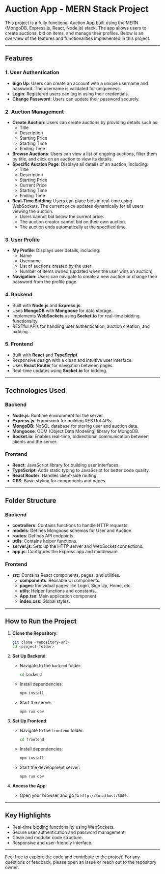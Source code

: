 # Auction App - MERN Stack Project

This project is a fully functional Auction App built using the MERN (MongoDB, Express.js, React, Node.js) stack. The app allows users to create auctions, bid on items, and manage their profiles. Below is an overview of the features and functionalities implemented in this project.

---

## Features

### 1. **User Authentication**
   - **Sign Up**: Users can create an account with a unique username and password. The username is validated for uniqueness.
   - **Login**: Registered users can log in using their credentials.
   - **Change Password**: Users can update their password securely.

### 2. **Auction Management**
   - **Create Auction**: Users can create auctions by providing details such as:
     - Title
     - Description
     - Starting Price
     - Starting Time
     - Ending Time
   - **Browse Auctions**: Users can view a list of ongoing auctions, filter them by title, and click on an auction to view its details.
   - **Specific Auction Page**: Displays all details of an auction, including:
     - Title
     - Description
     - Starting Price
     - Current Price
     - Starting Time
     - Ending Time
   - **Real-Time Bidding**: Users can place bids in real-time using WebSockets. The current price updates dynamically for all users viewing the auction.
     - Users cannot bid below the current price.
     - The auction creator cannot bid on their own auction.
     - The auction ends automatically at the specified time.

### 3. **User Profile**
   - **My Profile**: Displays user details, including:
     - Name
     - Username
     - List of auctions created by the user
     - Number of items owned (updated when the user wins an auction)
   - **Navigation**: Users can navigate to create a new auction or change their password from the profile page.

### 4. **Backend**
   - Built with **Node.js** and **Express.js**.
   - Uses **MongoDB** with **Mongoose** for data storage.
   - Implements **WebSockets** using **Socket.io** for real-time bidding functionality.
   - RESTful APIs for handling user authentication, auction creation, and bidding.

### 5. **Frontend**
   - Built with **React** and **TypeScript**.
   - Responsive design with a clean and intuitive user interface.
   - Uses **React Router** for navigation between pages.
   - Real-time updates using **Socket.io** for bidding.

---

## Technologies Used

### Backend
- **Node.js**: Runtime environment for the server.
- **Express.js**: Framework for building RESTful APIs.
- **MongoDB**: NoSQL database for storing user and auction data.
- **Mongoose**: ODM (Object Data Modeling) library for MongoDB.
- **Socket.io**: Enables real-time, bidirectional communication between clients and the server.

### Frontend
- **React**: JavaScript library for building user interfaces.
- **TypeScript**: Adds static typing to JavaScript for better code quality.
- **React Router**: Handles client-side routing.
- **CSS**: Basic styling for components and pages.

---

## Folder Structure

### Backend
- **controllers**: Contains functions to handle HTTP requests.
- **models**: Defines Mongoose schemas for User and Auction.
- **routes**: Defines API endpoints.
- **utils**: Contains helper functions.
- **server.js**: Sets up the HTTP server and WebSocket connections.
- **app.js**: Configures the Express app and middleware.

### Frontend
- **src**: Contains React components, pages, and utilities.
  - **components**: Reusable UI components.
  - **pages**: Individual pages like Login, Sign Up, Home, etc.
  - **utils**: Helper functions and constants.
  - **App.tsx**: Main application component.
  - **index.css**: Global styles.

---

## How to Run the Project

1. **Clone the Repository**:
   ```bash
   git clone <repository-url>
   cd <project-folder>
   ```

2. **Set Up Backend**:
   - Navigate to the `backend` folder:
     ```bash
     cd backend
     ```
   - Install dependencies:
     ```bash
     npm install
     ```
   - Start the server:
     ```bash
     npm run dev
     ```

3. **Set Up Frontend**:
   - Navigate to the `frontend` folder:
     ```bash
     cd frontend
     ```
   - Install dependencies:
     ```bash
     npm install
     ```
   - Start the development server:
     ```bash
     npm run dev
     ```

4. **Access the App**:
   - Open your browser and go to `http://localhost:3000`.

---

## Key Highlights
- Real-time bidding functionality using WebSockets.
- Secure user authentication and password management.
- Clean and modular code structure.
- Responsive and user-friendly interface.

---

Feel free to explore the code and contribute to the project! For any questions or feedback, please open an issue or reach out to the repository owner.
